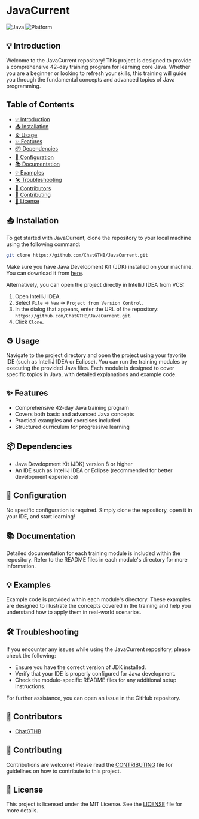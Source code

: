 
# JavaCurrent

![Java](https://img.shields.io/badge/Java-ED8B00?style=for-the-badge&logo=java&logoColor=white)
![Platform](https://img.shields.io/badge/platform-JVM-blue?style=for-the-badge)

## 💡 Introduction
Welcome to the JavaCurrent repository! This project is designed to provide a comprehensive 42-day training program for learning core Java. Whether you are a beginner or looking to refresh your skills, this training will guide you through the fundamental concepts and advanced topics of Java programming.

## Table of Contents
- [💡 Introduction](#💡-introduction)
- [📥 Installation](#📥-installation)
- [⚙️ Usage](#⚙️-usage)
- [✨ Features](#✨-features)
- [📦 Dependencies](#📦-dependencies)
- [🔧 Configuration](#🔧-configuration)
- [📚 Documentation](#📚-documentation)
- [💡 Examples](#💡-examples)
- [🛠️ Troubleshooting](#🛠️-troubleshooting)
- [👥 Contributors](#👥-contributors)
- [🤝 Contributing](#🤝-contributing)
- [📜 License](#📜-license)

## 📥 Installation
To get started with JavaCurrent, clone the repository to your local machine using the following command:
```bash
git clone https://github.com/ChatGTHB/JavaCurrent.git
```
Make sure you have Java Development Kit (JDK) installed on your machine. You can download it from [here](https://www.oracle.com/java/technologies/javase-downloads.html).

Alternatively, you can open the project directly in IntelliJ IDEA from VCS:
1. Open IntelliJ IDEA.
2. Select `File` -> `New` -> `Project from Version Control`.
3. In the dialog that appears, enter the URL of the repository: `https://github.com/ChatGTHB/JavaCurrent.git`.
4. Click `Clone`.

## ⚙️ Usage
Navigate to the project directory and open the project using your favorite IDE (such as IntelliJ IDEA or Eclipse). You can run the training modules by executing the provided Java files. Each module is designed to cover specific topics in Java, with detailed explanations and example code.

## ✨ Features
- Comprehensive 42-day Java training program
- Covers both basic and advanced Java concepts
- Practical examples and exercises included
- Structured curriculum for progressive learning

## 📦 Dependencies
- Java Development Kit (JDK) version 8 or higher
- An IDE such as IntelliJ IDEA or Eclipse (recommended for better development experience)

## 🔧 Configuration
No specific configuration is required. Simply clone the repository, open it in your IDE, and start learning!

## 📚 Documentation
Detailed documentation for each training module is included within the repository. Refer to the README files in each module's directory for more information.

## 💡 Examples
Example code is provided within each module's directory. These examples are designed to illustrate the concepts covered in the training and help you understand how to apply them in real-world scenarios.

## 🛠️ Troubleshooting
If you encounter any issues while using the JavaCurrent repository, please check the following:
- Ensure you have the correct version of JDK installed.
- Verify that your IDE is properly configured for Java development.
- Check the module-specific README files for any additional setup instructions.

For further assistance, you can open an issue in the GitHub repository.

## 👥 Contributors
- [ChatGTHB](https://github.com/ChatGTHB)

## 🤝 Contributing
Contributions are welcome! Please read the [CONTRIBUTING](CONTRIBUTING.md) file for guidelines on how to contribute to this project.

## 📜 License
This project is licensed under the MIT License. See the [LICENSE](LICENSE) file for more details.